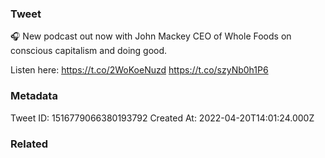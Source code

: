 ### Tweet
🎧 New podcast out now with John Mackey CEO of Whole Foods on conscious capitalism and doing good.

Listen here: https://t.co/2WoKoeNuzd https://t.co/szyNb0h1P6

### Metadata
Tweet ID: 1516779066380193792
Created At: 2022-04-20T14:01:24.000Z

### Related


